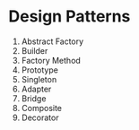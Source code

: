 # Design Patterns

1. Abstract Factory
2. Builder
3. Factory Method
4. Prototype
5. Singleton
6. Adapter
7. Bridge
8. Composite
9. Decorator
